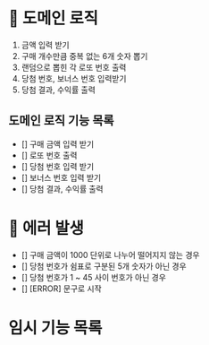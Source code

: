 # 🚀 도메인 로직

1. 금액 입력 받기
2. 구매 개수만큼 중복 없는 6개 숫자 뽑기
3. 랜덤으로 뽑힌 각 로또 번호 출력
4. 당첨 번호, 보너스 번호 입력받기
5. 당첨 결과, 수익률 출력

## 도메인 로직 기능 목록

- [] 구매 금액 입력 받기
- [] 로또 번호 출력
- [] 당첨 번호 입력 받기
- [] 보너스 번호 입력 받기
- [] 당첨 결과, 수익률 출력

# 🚫 에러 발생

- [] 구매 금액이 1000 단위로 나누어 떨어지지 않는 경우
- [] 당첨 번호가 쉼표로 구분된 5개 숫자가 아닌 경우
- [] 당첨 번호가 1 ~ 45 사이 번호가 아닌 경우
- [] [ERROR] 문구로 시작

# 임시 기능 목록
